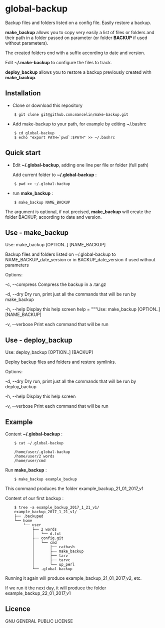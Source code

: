 # global-backup
Backup files and folders listed on a config file. Easily restore a backup.

**make_backup** allows you to copy very easily a list of files or folders and their path in a folder passed on parameter (or folder **BACKUP** if used without parameters).

The created folders end with a suffix according to date and version.

Edit **~/.make-backup** to configure the files to track.

**deploy_backup** allows you to restore a backup previously created with **make_backup**.

## Installation

* Clone or download this repository
```
    $ git clone git@github.com:mancelin/make-backup.git
```
* Add make-backup to your path, for example by editing ~/.bashrc
```
    $ cd global-backup
    $ echo "export PATH=`pwd`:$PATH" >> ~/.bashrc
```

## Quick start

* Edit **~/.global-backup**, adding one line per file or folder (full path)

  Add current folder to **~/.global-backup** :
```
    $ pwd >> ~/.global-backup
```

* run **make_backup** :
```
    $ make_backup NAME_BACKUP
```
The argument is optional, if not precised, **make_backup** will create the folder BACKUP, acoording to date and version.


## Use - make_backup

Use: make_backup \[OPTION..] [NAME_BACKUP]

Backup files and folders listed on ~/.global-backup to NAME_BACKUP_date_version or in BACKUP_date_version if used without parameters

Options:

  -c, --compress        Compress the backup in a .tar.gz
  
  -d, --dry             Dry run, print just all the commands that will be run by make_backup

  -h, --help            Display this help screen  help = """Use: make_backup \[OPTION..] [NAME_BACKUP]
  
  -v, --verbose         Print each command that will be run


## Use - deploy_backup

Use: deploy_backup \[OPTION..] [BACKUP]

Deploy backup files and folders and restore symlinks.

Options:

  -d, --dry             Dry run, print just all the commands that will be run by deploy_backup

  -h, --help            Display this help screen

  -v, --verbose         Print each command that will be run


## Example

Content **~/.global-backup** :
```
    $ cat ~/.global-backup

    /home/user/.global-backup
    /home/user/2 words
    /home/user/cmd
```

Run **make_backup** :
```
    $ make_backup example_backup
```

This command produces the folder example_backup_21_01_2017_v1

Content of our first backup :

```
    $ tree -a example_backup_2017_1_21_v1/
    example_backup_2017_1_21_v1/
    ├── .backuped
    └── home
        └── user
            ├── 2 words
            │   └── d.txt
            ├── config.git
            │   └── cmd
            │       ├── catbash
            │       ├── make_backup
            │       ├── tarv
            │       ├── tarvc
            │       └── up_perl
            └── .global-backup
```

Running it again will produce example_backup_21_01_2017_v2, etc.

If we run it the next day, it will produce the folder example_backup_22_01_2017_v1

## Licence
GNU GENERAL PUBLIC LICENSE
